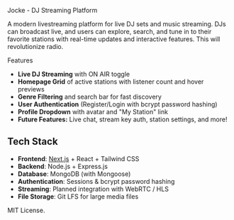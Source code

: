 Jocke - DJ Streaming Platform

A modern livestreaming platform for live DJ sets and music streaming. DJs can broadcast live, and users can explore, search, and tune in to their favorite stations with real-time updates and interactive features. This will revolutionize radio.

Features

- **Live DJ Streaming** with ON AIR toggle
- **Homepage Grid** of active stations with listener count and hover previews
- **Genre Filtering** and search bar for fast discovery
- **User Authentication** (Register/Login with bcrypt password hashing)
- **Profile Dropdown** with avatar and "My Station" link
- **Future Features:** Live chat, stream key auth, station settings, and more!

## Tech Stack

- **Frontend**: [Next.js](https://nextjs.org/) + React + Tailwind CSS
- **Backend**: Node.js + Express.js
- **Database**: MongoDB (with Mongoose)
- **Authentication**: Sessions & bcrypt password hashing
- **Streaming**: Planned integration with WebRTC / HLS
- **File Storage**: Git LFS for large media files

MIT License.
